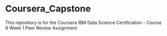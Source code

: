 # Coursera_Capstone
This repository is for the Coursera IBM Data Science Certification - Course 9 Week 1 Peer Review Assignment

